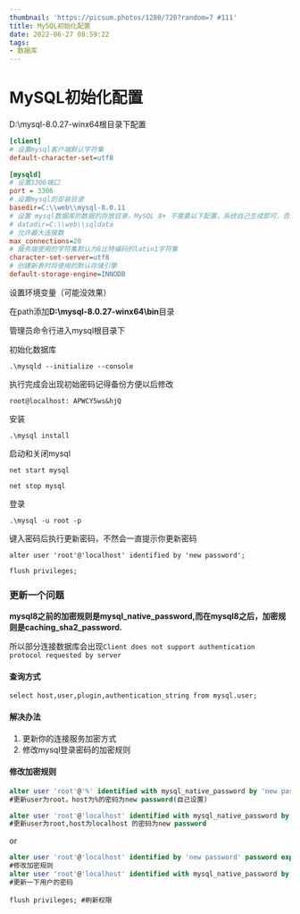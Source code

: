 ```yaml
---
thumbnail: 'https://picsum.photos/1280/720?random=7 #111'
title: MySQL初始化配置
date: 2022-06-27 08:59:22
tags:
- 数据库
---
```


# MySQL初始化配置

D:\mysql-8.0.27-winx64根目录下配置

```ini
[client]
# 设置mysql客户端默认字符集
default-character-set=utf8
 
[mysqld]
# 设置3306端口
port = 3306
# 设置mysql的安装目录
basedir=C:\\web\\mysql-8.0.11
# 设置 mysql数据库的数据的存放目录，MySQL 8+ 不需要以下配置，系统自己生成即可，否则有可能报错
# datadir=C:\\web\\sqldata
# 允许最大连接数
max_connections=20
# 服务端使用的字符集默认为8比特编码的latin1字符集
character-set-server=utf8
# 创建新表时将使用的默认存储引擎
default-storage-engine=INNODB
```

设置环境变量（可能没效果）

在path添加**D:\mysql-8.0.27-winx64\bin**目录



管理员命令行进入mysql根目录下

初始化数据库

`.\mysqld --initialize --console`

执行完成会出现初始密码记得备份方便以后修改

`root@localhost: APWCY5ws&hjQ`

安装

`.\mysql install`

启动和关闭mysql

`net start mysql`

`net stop mysql`

登录

`.\mysql -u root -p`

键入密码后执行更新密码，不然会一直提示你更新密码

`alter user 'root'@'localhost' identified by 'new password';`

`flush privileges;`

### 更新一个问题

**mysql8之前的加密规则是mysql_native_password,而在mysql8之后，加密规则是caching_sha2_password.**

所以部分连接数据库会出现`Client does not support authentication protocol requested by server`

#### 查询方式

`select host,user,plugin,authentication_string from mysql.user;`

#### 解决办法

1. 更新你的连接服务加密方式
2. 修改mysql登录密码的加密规则

#### 修改加密规则

```sql
alter user 'root'@'%' identified with mysql_native_password by 'new password';
#更新user为root，host为%的密码为new password(自己设置)

alter user 'root'@'localhost' identified with mysql_native_password by 'new password';
#更新user为root,host为localhost 的密码为new password
```

or

```sql
alter user 'root'@'localhost' identified by 'new password' password expire never;
#修改加密规则
alter user 'root'@'localhost' identified with mysql_native_password by 'new password';
#更新一下用户的密码
```

`flush privileges; #刷新权限`

